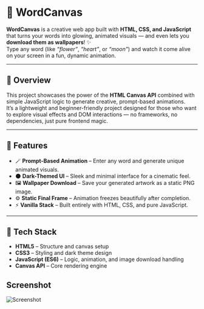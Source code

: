 # 🌠 WordCanvas

**WordCanvas** is a creative web app built with **HTML, CSS, and JavaScript** that turns your words into glowing, animated visuals — and even lets you **download them as wallpapers**! ✨  
Type any word (like *“flower”*, *“heart”*, or *“moon”*) and watch it come alive on your screen in a fun, dynamic animation.

---

## 🎨 Overview

This project showcases the power of the **HTML Canvas API** combined with simple JavaScript logic to generate creative, prompt-based animations.  
It’s a lightweight and beginner-friendly project designed for those who want to explore visual effects and DOM interactions — no frameworks, no dependencies, just pure frontend magic.

---

## 🌟 Features

- 🪄 **Prompt-Based Animation** – Enter any word and generate unique animated visuals.  
- 🌑 **Dark-Themed UI** – Sleek and minimal interface for a cinematic feel.  
- 🖼️ **Wallpaper Download** – Save your generated artwork as a static PNG image.  
- ⚙️ **Static Final Frame** – Animation freezes beautifully after completion.  
- ⚡ **Vanilla Stack** – Built entirely with HTML, CSS, and pure JavaScript.

---

## 🧩 Tech Stack

- **HTML5** – Structure and canvas setup  
- **CSS3** – Styling and dark theme design  
- **JavaScript (ES6)** – Logic, animation, and image download handling  
- **Canvas API** – Core rendering engine

## Screenshot
![Screenshot](images/Screenshot.png)

